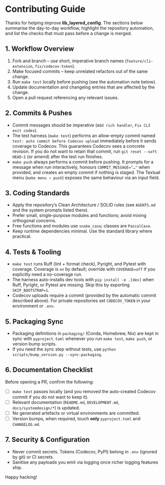 # Contributing Guide

Thanks for helping improve **lib_layered_config**. The sections below summarise the day-to-day workflow, highlight the repository automation, and list the checks that must pass before a change is merged.

## 1. Workflow Overview

1. Fork and branch – use short, imperative branch names (`feature/cli-extension`, `fix/codecov-token`).
2. Make focused commits – keep unrelated refactors out of the same change.
3. Run `make test` locally before pushing (see the automation note below).
4. Update documentation and changelog entries that are affected by the change.
5. Open a pull request referencing any relevant issues.

## 2. Commits & Pushes

- Commit messages should be imperative (`Add rich handler`, `Fix CLI exit codes`).
- The test harness (`make test`) performs an allow-empty commit named `test: auto commit before Codecov upload` immediately before it sends coverage to Codecov. This guarantees Codecov sees a concrete revision. If you do not want to retain that commit, run `git reset --soft HEAD~1` (or amend) after the test run finishes.
- `make push` always performs a commit before pushing. It prompts for a message when run interactively, honours `COMMIT_MESSAGE="…"` when provided, and creates an empty commit if nothing is staged. The Textual menu (`make menu → push`) exposes the same behaviour via an input field.

## 3. Coding Standards

- Apply the repository’s Clean Architecture / SOLID rules (see `AGENTS.md` and the system prompts listed there).
- Prefer small, single-purpose modules and functions; avoid mixing orthogonal concerns.
- Free functions and modules use `snake_case`; classes are `PascalCase`.
- Keep runtime dependencies minimal. Use the standard library where practical.

## 4. Tests & Tooling

- `make test` runs Ruff (lint + format check), Pyright, and Pytest with coverage. Coverage is `on` by default; override with `COVERAGE=off` if you explicitly need a no-coverage run.
- The harness auto-installs dev tools with `pip install -e .[dev]` when Ruff, Pyright, or Pytest are missing. Skip this by exporting `SKIP_BOOTSTRAP=1`.
- Codecov uploads require a commit (provided by the automatic commit described above). For private repositories set `CODECOV_TOKEN` in your environment or `.env`.

## 5. Packaging Sync

- Packaging definitions in `packaging/` (Conda, Homebrew, Nix) are kept in sync with `pyproject.toml` whenever you run `make test`, `make push`, or version bump scripts.
- If you need the sync step without tests, use `python scripts/bump_version.py --sync-packaging`.

## 6. Documentation Checklist

Before opening a PR, confirm the following:

- [ ] `make test` passes locally (and you removed the auto-created Codecov commit if you do not want to keep it).
- [ ] Relevant documentation (`README.md`, `DEVELOPMENT.md`, `docs/systemdesign/*`) is updated.
- [ ] No generated artefacts or virtual environments are committed.
- [ ] Version bumps, when required, touch **only** `pyproject.toml` and `CHANGELOG.md`.

## 7. Security & Configuration

- Never commit secrets. Tokens (Codecov, PyPI) belong in `.env` (ignored by git) or CI secrets.
- Sanitise any payloads you emit via logging once richer logging features ship.

Happy hacking!

